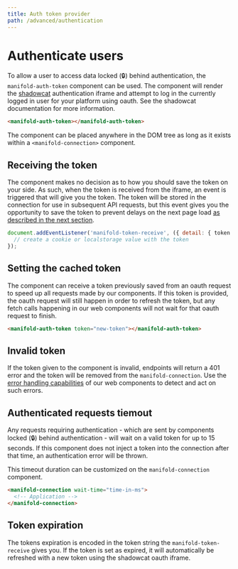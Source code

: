 ```yaml
---
title: Auth token provider
path: /advanced/authentication
---
```


# Authenticate users

To allow a user to access data locked (🔒) behind authentication, the `manifold-auth-token`
component can be used. The component will render the
[shadowcat](https://github.com/manifoldco/shadowcat) authentication iframe and attempt to log in the
currently logged in user for your platform using oauth. See the shadowcat documentation for more
information.

```html
<manifold-auth-token></manifold-auth-token>
```

The component can be placed anywhere in the DOM tree as long as it exists within a
`<manifold-connection>` component.

## Receiving the token

The component makes no decision as to how you should save the token on your side. As such, when the
token is received from the iframe, an event is triggered that will give you the token. The token will be
stored in the connection for use in subsequent API requests, but this event gives you the opportunity to
save the token to prevent delays on the next page load [as described in the next section](#setting-the-cached-token).

```js
document.addEventListener('manifold-token-receive', ({ detail: { token } }) => {
  // create a cookie or localstorage value with the token
});
```

## Setting the cached token

The component can receive a token previously saved from an oauth request to speed up all requests
made by our components. If this token is provided, the oauth request will still happen in order to
refresh the token, but any fetch calls happening in our web components will not wait for that oauth
request to finish.

```html
<manifold-auth-token token="new-token"></manifold-auth-token>
```

## Invalid token

If the token given to the component is invalid, endpoints will return a 401 error and the token will
be removed from the `manifold-connection`. Use the [error handling capabilities](/advanced/errors)
of our web components to detect and act on such errors.

## Authenticated requests tiemout

Any requests requiring authentication - which are sent by components locked (🔒) behind
authentication - will wait on a valid token for up to 15 seconds. If this component does not inject
a token into the connection after that time, an authentication error will be thrown.

This timeout duration can be customized on the `manifold-connection` component.

```html
<manifold-connection wait-time="time-in-ms">
  <!-- Application -->
</manifold-connection>
```

## Token expiration

The tokens expiration is encoded in the token string the `manifold-token-receive` gives you. If the
token is set as expired, it will automatically be refreshed with a new token using the shadowcat
oauth iframe.
